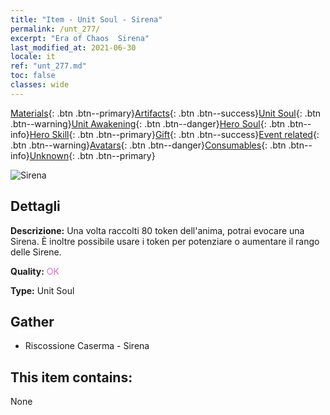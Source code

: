 ```yaml
---
title: "Item - Unit Soul - Sirena"
permalink: /unt_277/
excerpt: "Era of Chaos  Sirena"
last_modified_at: 2021-06-30
locale: it
ref: "unt_277.md"
toc: false
classes: wide
---
```

 [Materials](/ItemsIT/){: .btn .btn--primary}[Artifacts](/ItemsIT/Artifacts/){: .btn .btn--success}[Unit Soul](/ItemsIT/UnitSoul/){: .btn .btn--warning}[Unit Awakening](/ItemsIT/UnitAwakening/){: .btn .btn--danger}[Hero Soul](/ItemsIT/HeroSoul/){: .btn .btn--info}[Hero Skill](/ItemsIT/HeroSkill/){: .btn .btn--primary}[Gift](/ItemsIT/Gift/){: .btn .btn--success}[Event related](/ItemsIT/Events/){: .btn .btn--warning}[Avatars](/ItemsIT/Avatars/){: .btn .btn--danger}[Consumables](/ItemsIT/Consumables/){: .btn .btn--info}[Unknown](/ItemsIT/Unknown/){: .btn .btn--primary}

 ![Sirena](/images/u/ti_meirenyu.jpg)

## Dettagli
 **Descrizione:** Una volta raccolti 80 token dell'anima, potrai evocare una Sirena. È inoltre possibile usare i token per potenziare o aumentare il rango delle Sirene.

 **Quality:** <span style="color: #DA70D6">OK</span>

 **Type:** Unit Soul

## Gather

*    Riscossione Caserma - Sirena 

## This item contains:

  None

